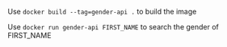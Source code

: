 Use `docker build --tag=gender-api .` to build the image

Use `docker run gender-api FIRST_NAME` to search the gender of FIRST_NAME
